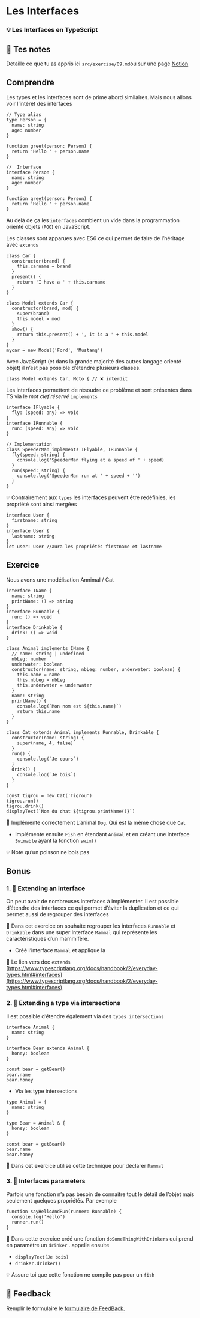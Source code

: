 # Les Interfaces

### 💡 Les Interfaces en TypeScript

## 📝 Tes notes

Detaille ce que tu as appris ici
`src/exercise/09.md`ou sur une page [Notion](https://go.mikecodeur.com/course-notes-template)

## Comprendre

Les types et les interfaces sont de prime abord similaires. Mais nous allons
voir l’intérêt des interfaces

```tsx
// Type alias
type Person = {
  name: string
  age: number
}

function greet(person: Person) {
  return 'Hello ' + person.name
}
```

```tsx
//  Interface
interface Person {
  name: string
  age: number
}

function greet(person: Person) {
  return 'Hello ' + person.name
}
```

Au delà de ça les `interfaces` comblent un vide dans la programmation orienté
objets (`POO`) en JavaScript.

Les classes sont apparues avec ES6 ce qui permet de faire de l’héritage avec
`extends`

```tsx
class Car {
  constructor(brand) {
    this.carname = brand
  }
  present() {
    return 'I have a ' + this.carname
  }
}

class Model extends Car {
  constructor(brand, mod) {
    super(brand)
    this.model = mod
  }
  show() {
    return this.present() + ', it is a ' + this.model
  }
}
mycar = new Model('Ford', 'Mustang')
```

Avec JavaScript (et dans la grande majorité des autres langage orienté objet) il
n’est pas possible d’étendre plusieurs classes.

```tsx
class Model extends Car, Moto { // ❌ interdit
```

Les interfaces permettent de résoudre ce problème et sont présentes dans TS via
le _mot clef réservé_ `implements`

```tsx
interface IFlyable {
  fly: (speed: any) => void
}
interface IRunnable {
  run: (speed: any) => void
}

// Implementation
class SpeederMan implements IFlyable, IRunnable {
  fly(speed: string) {
    console.log('SpeederMan flying at a speed of ' + speed)
  }
  run(speed: string) {
    console.log('SpeederMan run at ' + speed + '')
  }
}
```


💡 Contrairement aux `types` les interfaces peuvent être redéfinies, les propriété sont ainsi mergées



```tsx
interface User {
  firstname: string
}
interface User {
  lastname: string
}
let user: User //aura les propriétés firstname et lastname
```

## Exercice

Nous avons une modélisation Annimal / Cat

```tsx
interface IName {
  name: string
  printName: () => string
}
interface Runnable {
  run: () => void
}
interface Drinkable {
  drink: () => void
}

class Animal implements IName {
  // name: string | undefined
  nbLeg: number
  underwater: boolean
  constructor(name: string, nbLeg: number, underwater: boolean) {
    this.name = name
    this.nbLeg = nbLeg
    this.underwater = underwater
  }
  name: string
  printName() {
    console.log(`Mon nom est ${this.name}`)
    return this.name
  }
}

class Cat extends Animal implements Runnable, Drinkable {
  constructor(name: string) {
    super(name, 4, false)
  }
  run() {
    console.log(`Je cours`)
  }
  drink() {
    console.log(`Je bois`)
  }
}

const tigrou = new Cat('Tigrou')
tigrou.run()
tigrou.drink()
displayText(`Nom du chat ${tigrou.printName()}`)
```

🐶 Implémente correctement L’animal `Dog`. Qui est la même chose que `Cat`

- Implémente ensuite `Fish` en étendant `Animal` et en créant une interface
  `Swimable` ayant la fonction `swim()`


💡 Note qu’un poisson ne bois pas



## Bonus

### 1. 🚀 Extending an interface

On peut avoir de nombreuses interfaces à implémenter. Il est possible d’étendre
des interfaces ce qui permet d’éviter la duplication et ce qui permet aussi de
regrouper des interfaces

🐶 Dans cet exercice on souhaite regrouper les interfaces `Runnable` et
`Drinkable` dans une super Interface `Mammal` qui représente les
caractéristiques d’un mammifère.

- Créé l’interface `Mammal` et applique la

📑 Le lien vers doc `extends`
[https://www.typescriptlang.org/docs/handbook/2/everyday-types.html#interfaces](https://www.typescriptlang.org/docs/handbook/2/everyday-types.html#interfaces)

### 2. 🚀 Extending a type via intersections

Il est possible d’étendre également via des `types intersections`

```tsx
interface Animal {
  name: string
}

interface Bear extends Animal {
  honey: boolean
}

const bear = getBear()
bear.name
bear.honey
```

- Via les type intersections

```tsx
type Animal = {
  name: string
}

type Bear = Animal & {
  honey: boolean
}

const bear = getBear()
bear.name
bear.honey
```

🐶 Dans cet exercice utilise cette technique pour déclarer `Mammal`

### 3. 🚀 Interfaces parameters

Parfois une fonction n’a pas besoin de connaitre tout le détail de l’objet mais
seulement quelques propriétés. Par exemple

```tsx
function sayHelloAndRun(runner: Runnable) {
  console.log('Hello')
  runner.run()
}
```

🐶 Dans cette exercice créé une fonction `doSomeThingWithDrinkers` qui prend en
paramètre un `drinker` . appelle ensuite

- `displayText(Je bois)`
- `drinker.drinker()`


💡 Assure toi que cette fonction ne compile pas pour un `fish`



## 🐜 Feedback

Remplir le formulaire le [formulaire de FeedBack.](https://go.mikecodeur.com/cours-react-avis?entry.1912869708=TypeScript%20PRO&entry.1430994900=2.Les%20Fondamentaux&entry.533578441=09%20Les%20interfaces)
